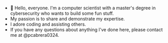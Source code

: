 - 👋 Hello, everyone. I'm a computer scientist with a master's degree in cybersecurity who wants to build some fun stuff. 
- My passion is to share and demonstrate my expertise.
-  I adore coding and assisting others. 
-  If you have any questions about anything I've done here, please contact me at @pcabrera0324.


